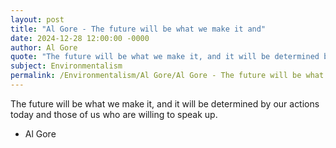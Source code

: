 ```yaml
---
layout: post
title: "Al Gore - The future will be what we make it and"
date: 2024-12-28 12:00:00 -0000
author: Al Gore
quote: "The future will be what we make it, and it will be determined by our actions today and those of us who are willing to speak up."
subject: Environmentalism
permalink: /Environmentalism/Al Gore/Al Gore - The future will be what we make it and
---
```


The future will be what we make it, and it will be determined by our actions today and those of us who are willing to speak up.

- Al Gore
